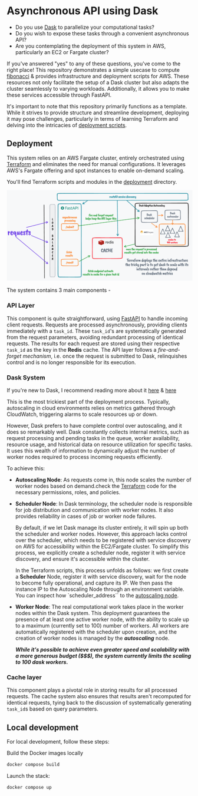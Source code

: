 # Asynchronous API using Dask

- Do you use [Dask](https://docs.dask.org/en/) to parallelize your computational tasks? 
- Do you wish to expose these tasks through a convenient asynchronous API? 
- Are you contemplating the deployment of this system in AWS, particularly an EC2 or Fargate cluster?

If you've answered "yes" to any of these questions, you've come to the right place! This repository demonstrates a simple usecase to compute [fibonacci](https://examples.dask.org/applications/async-web-server.html) & provides infrastructure and deployment scripts for AWS. These resources not only facilitate the setup of a Dask cluster but also adapts the cluster seamlessly to varying workloads. Additionally, it allows you to make these services accessible through FastAPI.

It's important to note that this repository primarily functions as a template. While it strives to provide structure and streamline development, deploying it may pose challenges, particularly in terms of learning Terraform and delving into the intricacies of [deployment scripts](./deployment).

## Deployment

This system relies on an AWS Fargate cluster, entirely orchestrated using [Terraform](https://www.terraform.io/) and eliminates the need for manual configurations. It leverages AWS's Fargate offering and spot instances to enable on-demand scaling.

You'll find Terraform scripts and modules in the [deployment](./deployment/) directory.

![deployment architecture](./docs/architecture.png)

The system contains 3 main components -

### API Layer

This component is quite straightforward, using [FastAPI](https://fastapi.tiangolo.com/) to handle incoming client requests. Requests are processed asynchronously, providing clients immediately with a `task_id`. These `task_id`'s are systematically generated from the request parameters, avoiding redundant processing of identical requests. The results for each request are stored using their respective `task_id` as the key in the **Redis** cache. The API layer follows a *fire-and-forget mechanism*, i.e. once the request is submitted to Dask, relinquishes control and is no longer responsible for its execution.

### Dask System

If you're new to Dask, I recommend reading more about it [here](https://dask.org/) & [here](https://cloudprovider.dask.org/en/latest/aws.html#fargate)

This is the most trickiest part of the deployment process. Typically, autoscaling in cloud environments relies on metrics gathered through CloudWatch, triggering alarms to scale resources up or down. 

However, Dask prefers to have complete control over autoscaling, and it does so remarkably well. Dask constantly collects internal metrics, such as request processing and pending tasks in the queue, worker availability, resource usage, and historical data on resource utilization for specific tasks. It uses this wealth of information to dynamically adjust the number of worker nodes required to process incoming requests efficiently.

To achieve this:

- **Autoscaling Node**: As requests come in, this node scales the number of worker nodes based on demand.check the [Terraform](./deployment/) code for the necessary permissions, roles, and policies. 

- **Scheduler Node**: In Dask terminology, the scheduler node is responsible for job distribution and communication with worker nodes. It also provides reliability in cases of job or worker node failures. 

  By default, if we let Dask manage its cluster entirely, it will spin up both the scheduler and worker nodes. However, this approach lacks control over the scheduler, which needs to be registered with service discovery on AWS for accessibility within the EC2/Fargate cluster. To simplify this process, we explicitly create a scheduler node, register it with service discovery, and ensure it's accessible within the cluster.

  In the Terraform scripts, this process unfolds as follows: we first create a **Scheduler** Node, register it with service discovery, wait for the node to become fully operational, and capture its IP. We then pass the instance IP to the Autoscaling Node through an environment variable. You can inspect how `scheduler_address`` to the [autoscaling node](./dask-awsdeploy/dask_cluster.py).

- **Worker Node**: The real computational work takes place in the worker nodes within the Dask system. This deployment guarantees the presence of at least one active worker node, with the ability to scale up to a maximum (currently set to 100) number of workers. All workers are automatically registered with the scheduler upon creation, and the creation of worker nodes is managed by the ***autoscaling*** node.

  ***While it's possible to achieve even greater speed and scalability with a more generous budget ($$$), the system currently limits the scaling to 100 dask workers.***

### **Cache layer**
This component plays a pivotal role in storing results for all processed requests. The cache system also ensures that results aren't recomputed for identical requests, tying back to the discussion of systematically generating `task_id`s based on query parameters.

## Local development

For local development, follow these steps:

Build the Docker images locally

```sh
docker compose build
```

Launch the stack:

```sh
docker compose up
```
